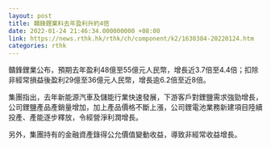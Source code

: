 ```yaml
---
layout: post
title: 贛鋒鋰業料去年盈利升約4倍
date: 2022-01-24 21:46:34.000000000 +08:00
link: https://news.rthk.hk/rthk/ch/component/k2/1630384-20220124.htm
categories: rthk
---
```


贛鋒鋰業公布，預期去年盈利48億至55億元人民幣，增長近3.7倍至4.4倍；扣除非經常損益後盈利29億至36億元人民幣，增長逾6.2倍至近8倍。

集團指出，去年新能源汽車及儲能行業快速發展，下游客戶對鋰鹽需求強勁增長，公司鋰鹽產品產銷量增加，加上產品價格不斷上漲，公司鋰電池業務新建項目陸續投產、產能逐步釋放，令經營淨利潤增長。

另外，集團持有的金融資產錄得公允價值變動收益，導致非經常收益增長。
